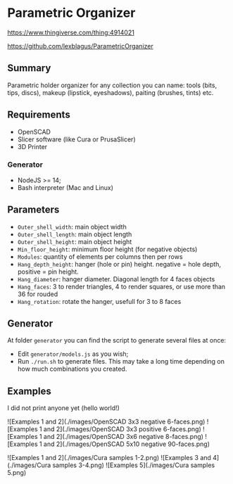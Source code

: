 # Parametric Organizer

https://www.thingiverse.com/thing:4914021

https://github.com/lexblagus/ParametricOrganizer

## Summary

Parametric holder organizer for any collection you can name: tools (bits, tips, discs), makeup (lipstick, eyeshadows), paiting (brushes, tints) etc.

## Requirements

- OpenSCAD
- Slicer software (like Cura or PrusaSlicer)
- 3D Printer

### Generator

- NodeJS >= 14;
- Bash interpreter (Mac and Linux)


## Parameters

- `Outer_shell_width`: main object width
- `Outer_shell_length`: main object length 
- `Outer_shell_height`: main object height
- `Min_floor_height`: minimum floor height (for negative objects)
- `Modules`: quantity of elements per columns then per rows
- `Hang_depth_height`: hanger (hole or pin) height. negative = hole depth, positive = pin height. 
- `Hang_diameter`: hanger diameter. Diagonal length for 4 faces objects
- `Hang_faces`: 3 to render triangles, 4 to render squares, or use more than 36 for rouded 
- `Hang_rotation`: rotate the hanger, usefull for 3 to 8 faces


## Generator

At folder `generator` you can find the script to generate several files at once:

- Edit `generator/models.js` as you wish;
- Run `./run.sh` to generate files. This may take a long time depending on how much combinations you created.

## Examples

I did not print anyone yet (hello world!)

![Examples 1 and 2](./images/OpenSCAD 3x3 negative 6-faces.png)
![Examples 1 and 2](./images/OpenSCAD 3x3 positive 6-faces.png)
![Examples 1 and 2](./images/OpenSCAD 3x6 negative 8-faces.png)
![Examples 1 and 2](./images/OpenSCAD 5x10 negative 90-faces.png)

![Examples 1 and 2](./images/Cura samples 1-2.png)
![Examples 3 and 4](./images/Cura samples 3-4.png)
![Examples 5](./images/Cura samples 5.png)
